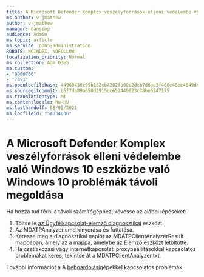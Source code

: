 ```yaml
---
title: A Microsoft Defender Komplex veszélyforrások elleni védelembe való Windows 10 eszközbe való Windows 10 problémák távoli megoldása
ms.author: v-jmathew
author: v-jmathew
manager: dansimp
audience: Admin
ms.topic: article
ms.service: o365-administration
ROBOTS: NOINDEX, NOFOLLOW
localization_priority: Normal
ms.collection: Adm_O365
ms.custom:
- "9000760"
- "7391"
ms.openlocfilehash: 44969436c99b182cb4202fa60e2deb7d6ea3f460e48ee4649de1cfb646970f34
ms.sourcegitcommit: b5f7da89a650d2915dc652449623c78be6247175
ms.translationtype: MT
ms.contentlocale: hu-HU
ms.lasthandoff: 08/05/2021
ms.locfileid: "54034036"
---
```

# <a name="remotely-fix-problems-with-onboarding-windows-10-devices-to-microsoft-defender-advanced-threat-protection"></a>A Microsoft Defender Komplex veszélyforrások elleni védelembe való Windows 10 eszközbe való Windows 10 problémák távoli megoldása

Ha hozzá tud férni a távoli számítógéphez, kövesse az alábbi lépéseket:

1. Töltse le [az Ügyfélkapcsolat-elemző diagnosztikai](https://go.microsoft.com/fwlink/?linkid=2143466) eszközt.
2. Az MDATPAnalyzer.cmd kinyerása és futtatása.
3. Keresse meg a diagnosztikai naplót az MDATPClientAnalyzerResult mappában, amely az a mappa, amelybe az Elemző eszközt letöltötte.
4. Ha csatlakozási vagy internetkapcsolati proxybeállításokkal kapcsolatos problémákat keres, tekintse át a MDATPClientAnalyzer.txt.

További információt a A [beboardolási](https://go.microsoft.com/fwlink/?linkid=2143634)gépekkel kapcsolatos problémák.
